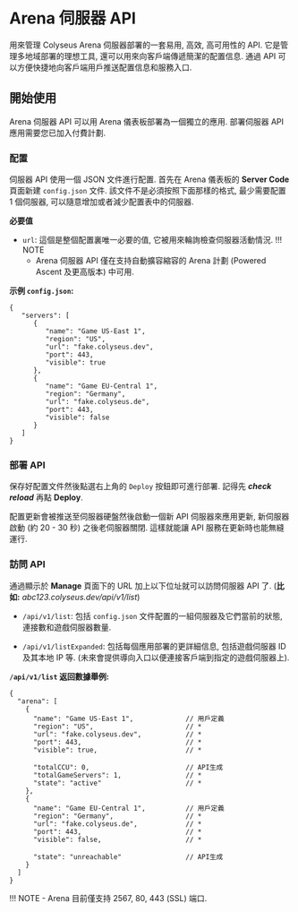 # Arena 伺服器 API

用來管理 Colyseus Arena 伺服器部署的一套易用, 高效, 高可用性的 API. 它是管理多地域部署的理想工具, 還可以用來向客戶端傳遞簡潔的配置信息. 通過 API 可以方便快捷地向客戶端用戶推送配置信息和服務入口.

## 開始使用
Arena 伺服器 API 可以用 Arena 儀表板部署為一個獨立的應用. 部署伺服器 API 應用需要您已加入付費計劃.

### 配置
伺服器 API 使用一個 JSON 文件進行配置. 首先在 Arena 儀表板的 **Server Code** 頁面新建 `config.json` 文件. 該文件不是必須按照下面那樣的格式, 最少需要配置 1 個伺服器, 可以隨意增加或者減少配置表中的伺服器.

**必要值**

- `url`: 這個是整個配置裏唯一必要的值, 它被用來輪詢檢查伺服器活動情況.
!!! NOTE
    - Arena 伺服器 API 僅在支持自動擴容縮容的 Arena 計劃 (Powered Ascent 及更高版本) 中可用.

**示例 `config.json`:**
```
{
   "servers": [
      {
         "name": "Game US-East 1",
         "region": "US",
         "url": "fake.colyseus.dev",
         "port": 443,
         "visible": true
      },
      {
         "name": "Game EU-Central 1",
         "region": "Germany",
         "url": "fake.colyseus.de",
         "port": 443,
         "visible": false
      }
   ]
}
```

### 部署 API
保存好配置文件然後點選右上角的 `Deploy` 按鈕即可進行部署. 記得先 ***check reload*** 再點 **Deploy**.

配置更新會被推送至伺服器硬盤然後啟動一個新 API 伺服器來應用更新, 新伺服器啟動 (約 20 - 30 秒) 之後老伺服器關閉. 這樣就能讓 API 服務在更新時也能無縫運行.

### 訪問 API
通過顯示於 **Manage** 頁面下的 URL 加上以下位址就可以訪問伺服器 API 了.  (**比如:** *abc123.colyseus.dev/api/v1/list*)

- `/api/v1/list`: 包括 `config.json` 文件配置的一組伺服器及它們當前的狀態, 連接數和遊戲伺服器數量.

- `/api/v1/listExpanded`: 包括每個應用部署的更詳細信息, 包括遊戲伺服器 ID 及其本地 IP 等. (未來會提供導向入口以便連接客戶端到指定的遊戲伺服器上).


**`/api/v1/list` 返回數據舉例:**
```
{
  "arena": [
    {
      "name": "Game US-East 1",             // 用戶定義
      "region": "US",                       // *
      "url": "fake.colyseus.dev",           // *
      "port": 443,                          // *
      "visible": true,                      // *

      "totalCCU": 0,                        // API生成
      "totalGameServers": 1,                // *
      "state": "active"                     // *
    },
    {
      "name": "Game EU-Central 1",          // 用戶定義
      "region": "Germany",                  // *
      "url": "fake.colyseus.de",            // *
      "port": 443,                          // *
      "visible": false,                     // *

      "state": "unreachable"                // API生成
    }
  ]
}
```
!!! NOTE
    - Arena 目前僅支持 2567, 80, 443 (SSL) 端口.
